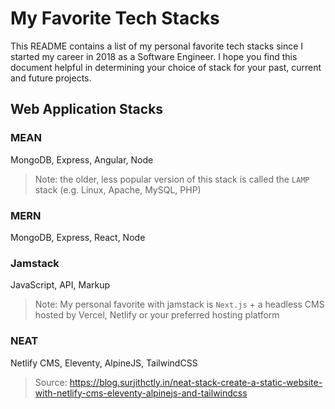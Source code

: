 # My Favorite Tech Stacks

This README contains a list of my personal favorite tech stacks since I started my career in 2018 as a Software Engineer. I hope you find this document helpful in determining your choice of stack for your past, current and future projects.

## Web Application Stacks

### MEAN

MongoDB, Express, Angular, Node

> Note: the older, less popular version of this stack is called the `LAMP` stack (e.g. Linux, Apache, MySQL, PHP)

### MERN

MongoDB, Express, React, Node

### Jamstack

JavaScript, API, Markup

> Note: My personal favorite with jamstack is `Next.js` + a headless CMS hosted by Vercel, Netlify or your preferred hosting platform

### NEAT

Netlify CMS, Eleventy, AlpineJS, TailwindCSS

> Source: https://blog.surjithctly.in/neat-stack-create-a-static-website-with-netlify-cms-eleventy-alpinejs-and-tailwindcss
